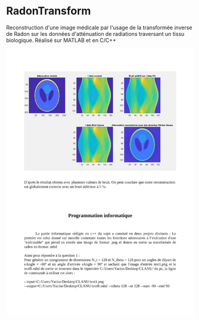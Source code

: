 # RadonTransform
Reconstruction d'une image médicale par l'usage de la transformée inverse de Radon sur les données d'atténuation de radiations traversant un tissu biologique. Réalisé sur MATLAB et en C/C++

 ![alt text](https://github.com/ell-hol/RadonTransform/blob/master/Results.png)
